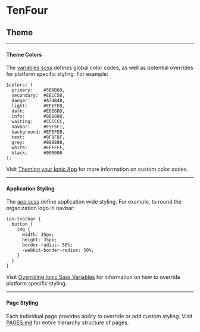 # TenFour
## Theme

---

#### Theme Colors
The [variables.scss](src/theme/variables.scss) defines global color codes, as well as potential overrides for platform specific styling. For example:

```
$colors: (
  primary:    #5BAB60,
  secondary:  #EECC50,
  danger:     #A74B4B,
  light:      #EFEFEB,
  dark:       #E6E6DD,
  info:       #888888,
  waiting:    #CCCCCC,
  navbar:     #F5F5F1,
  background: #EFEFEB,
  text:       #8F8F8F,
  grey:       #888888,
  white:      #FFFFFF,
  black:      #000000
);
```

Visit [Theming your Ionic App](https://ionicframework.com/docs/theming/theming-your-app/) for more information on custom color codes.

---

#### Application Styling
The [app.scss](src/app/app.scss) define application wide styling. For example, to round the organization logo in navbar:
```
ion-toolbar {
  button {
    img {
      width: 35px;
      height: 35px;
      border-radius: 50%;
      -webkit-border-radius: 50%;
    }
  }
}
```

Visit [Overriding Ionic Sass Variables](https://ionicframework.com/docs/theming/overriding-ionic-variables/) for information on how to override platform specific styling.

---

#### Page Styling
Each individual page provides ability to override or add custom styling. Visit [PAGES.md](docs/PAGES.md) for entire hierarchy structure of pages.
